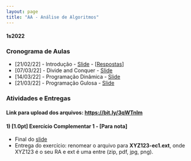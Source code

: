 ```yaml
---
layout: page
title: "AA - Análise de Algoritmos"
---
```


#### **1s2022**

### Cronograma de Aulas

- [21/02/22] - Introdução - <a href="/aa/Aula1.pdf" target="_blank">Slide</a> - [<a href="https://www.chegg.com/homework-help/algorithms-1st-edition-chapter-0-solutions-9780073523408" target="_blank">Respostas</a>]
- [07/03/22] - Divide and Conquer - <a href="/aa/Aula2.pdf" target="_blank">Slide</a>
- [14/03/22] - Programação Dinâmica - <a href="/aa/Aula3.pdf" target="_blank">Slide</a>
- [21/03/22] - Programação Gulosa - <a href="/aa/Aula4.pdf" target="_blank">Slide</a>

<!--
- [15/02/22] - Apresentação da disciplina - <a href="/so/Aula1-Introducao.pdf" target="_blank">Slide</a>
- [23/02/21] - Kernel - <a href="/so/Aula2-Kernel.pdf" target="_blank">Slide</a>
- [02/03/21] - Processos - <a href="/so/Aula3-Processos.pdf" target="_blank">Slide</a>
- [09/03/21] - Threads - <a href="/so/Aula4-Threads.pdf" target="_blank">Slide</a>
- [16/03/21] - Atividade Prática - <a href="/so/labs/lab3" target="_blank">Multiprocessing vs Multithreading</a>
- [23/03/21] - Sincronismo - <a href="/so/Aula5-Sincronismo1.pdf" target="_blank">Slide</a>
- [30/03/21] - Exclusão Mútua e Semáforos - <a href="/so/Aula6-Sincronismo2.pdf" target="_blank">Slide</a>
- [06/04/21] - Eventos, Condições e Barreiras - <a href="/so/Aula7-Sincronismo3.pdf" target="_blank">Slide</a>
- [13/04/21] - Deadlock - <a href="/so/Aula8-Deadlock.pdf" target="_blank">Slide</a>
- [20/04/21] - Escalonamento de CPU - <a href="/so/Aula9-Escalonamento.pdf" target="_blank">Slide</a>
- [27/04/21] - Sistemas de Arquivos - pt.1 - <a href="/so/Aula10-SistemaArquivos.pdf" target="_blank">Slide</a>
- [04/04/21] - Sistemas de Arquivos - pt.2 - <a href="/so/Aula11-SistemaArquivos2.pdf" target="_blank">Slide</a> -->

### Atividades e Entregas

#### Link para upload dos arquivos: <a href='https://bit.ly/3qWTnlm' target="_blank">https://bit.ly/3qWTnlm</a>


#### 1) [1.0pt] Exercício Complementar 1 - [Para nota]
 - Final do <a href="/aa/Aula4.pdf" target="_blank">slide</a>
 - Entrega do exercício: renomear o arquivo para **XYZ123-ec1.ext**, onde XYZ123 é o seu RA e ext é uma entre (zip, pdf, jpg, png).


<!-- #### 1) [1.0pt] Leitura complementar 1 - [Para nota]
 - https://bit.ly/37Av2rZ

#### 2) Prática 1 - <a href="/so/pratica1" target="_blank">Módulos do kernel</a>
 - Entrega do exercício extra: renomear o arquivo para **XYZ123-modulos.pdf**, onde XYZ123 é o seu RA. 

#### 3) [1.0pt] Lab 1 - <a href="/so/labs/lab1" target="_blank">Processos</a> - [Para nota]
 - Entrega do exercício: renomear o arquivo para **XYZ123-processos.zip**, onde XYZ123 é o seu RA.
 - O arquivo zip deve conter o código fonte (.py) e o relatório pedido (.doc ou .pdf) 

#### 4) [1.0pt] Lab 2 - <a href="/so/labs/lab2" target="_blank">Threads</a> - [Para nota]
 - Entrega do exercício: renomear o arquivo para **XYZ123-threads.zip**, onde XYZ123 é o seu RA.
 - O arquivo zip deve conter o código fonte (.py) e o relatório pedido (.doc ou .pdf) 

#### 5) [1.0pt] Lab3 - <a href="/so/labs/lab3" target="_blank">Multiprocessing vs Multithreading</a>  - [Para nota]
 - Entrega do exercício: responder as questões do forms durante a aula - <a href="https://forms.office.com/r/1TnSZihJRu" target="_blank">link</a>

#### 6) [1.0pt] Lab4 - <a href="/so/labs/lab4" target="_blank">Sincronização - Locks</a>  - [Para nota]
 - Entrega do exercício: responder as questões do forms durante a aula - <a href="https://forms.office.com/r/Pr09s3zJdh" target="_blank">link</a>
 
#### 7) [1.0pt] Lab5 - <a href="/so/labs/lab5" target="_blank">Semáforos</a>  - [Para nota]
 - Entrega do exercício: responder as questões do forms durante a aula - <a href="https://forms.office.com/r/qSwREdVYrj" target="_blank">link</a>
 
#### 8) [1.0pt] Lab6 - <a href="/so/labs/lab6" target="_blank">Eventos e Condiões</a> - [Para nota]
 - Entrega do exercício: renomear o arquivo para **XYZ123-sincronizacao.zip**, onde XYZ123 é o seu RA.
 - O arquivo zip deve conter os códigos fonte (.py) 

#### 9) [3.0pt] Trabalho Final - <a href="/so/labs/trab" target="_blank">Problemas Clássicos</a> - [Para nota]
 - Trabalho em grupo de no máximo 6 alunos.
 - Entrega do exercício: renomear o arquivo para **classicos.zip**.
 - O arquivo zip deve conter as apresentações (.ppt), os códigos fonte (.py) e uma planilha com os RAs e nomes completos dos integrantes do grupo. -->